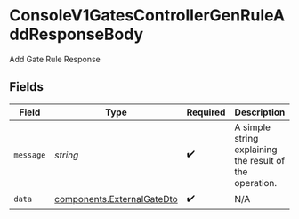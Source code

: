 # ConsoleV1GatesControllerGenRuleAddResponseBody

Add Gate Rule Response


## Fields

| Field                                                                    | Type                                                                     | Required                                                                 | Description                                                              |
| ------------------------------------------------------------------------ | ------------------------------------------------------------------------ | ------------------------------------------------------------------------ | ------------------------------------------------------------------------ |
| `message`                                                                | *string*                                                                 | :heavy_check_mark:                                                       | A simple string explaining the result of the operation.                  |
| `data`                                                                   | [components.ExternalGateDto](../../models/components/externalgatedto.md) | :heavy_check_mark:                                                       | N/A                                                                      |